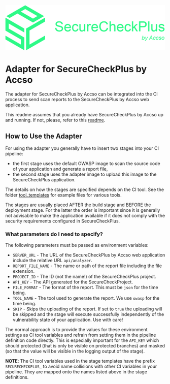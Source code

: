 <div align="center">
    <img src="backend/assets/images/SecureCheckPlusLogoHorizontal.png" alt="SecureCheckPlus Logo">
</div>

# Adapter for SecureCheckPlus by Accso

The adapter for SecureCheckPlus by Accso can be integrated into the CI process to send scan reports to the 
SecureCheckPlus by Accso web application.

This readme assumes that you already have SecureCheckPlus by Accso up and running. If not, please, refer to this
[readme](README.md).

## How to Use the Adapter

For using the adapter you generally have to insert two stages into your CI pipeline:

- the first stage uses the default OWASP image to scan the source code of your application and generate a report file,
- the second stage uses the adapter image to upload this image to the SecureCheckPlus application.

The details on how the stages are specified depends on the CI tool. See the folder 
[tool_templates](adapter/tool_templates/README-TOOL-TEMPLATES.md) for example files for various tools.  

The stages are usually placed AFTER the build stage and BEFORE the deployment stage. 
For the latter the order is important since it is generally not advisable to make 
the application available if it does not comply with the security requirements configured in SecureCheckPlus.

### What parameters do I need to specify?
The following parameters must be passed as environment variables:

- `SERVER_URL` - The URL of the SecureCheckPlus by Accso web application include the relative URL `api/analyzer`.
- `REPORT_FILE_NAME` - The name or path of the report file including the file extension.
- `PROJECT_ID` - The ID (not the name!) of the SecureCheckPlus project.
- `API_KEY` - The API generated for the SecureCheckProject.
- `FILE_FORMAT` - The format of the report. This must be `json` for the time being.
- `TOOL_NAME` - The tool used to generate the report. We use `owasp` for the time being.
- `SKIP` - Skips the uploading of the report. If set to `true` the uploading will be skipped and the stage will 
   execute successfully independently of the vulnerability state of your application. Use with care! 

The normal approach is to provide the values for these environment settings as CI tool variables and refrain from
setting them in the pipeline definition code directly. This is especially important for the `API_KEY` which should
protected (that is only be visible on protected branches) and masked (so that the value will be visible in the
logging output of the stage).

**NOTE**: The CI tool variables used in the stage templates have the prefix `SECURECHECKPLUS_` to avoid name
collisions with other CI variables in your pipeline. They are mapped onto the names
listed above in the stage definitions.
